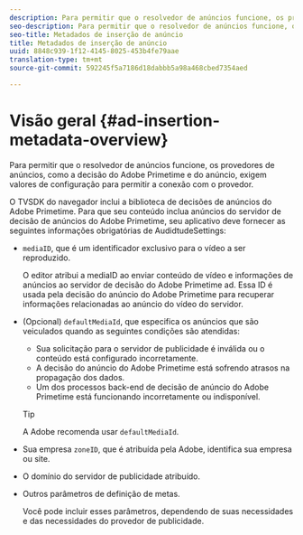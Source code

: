 ```yaml
---
description: Para permitir que o resolvedor de anúncios funcione, os provedores de anúncios, como a decisão do Adobe Primetime e do anúncio, exigem valores de configuração para permitir a conexão com o provedor.
seo-description: Para permitir que o resolvedor de anúncios funcione, os provedores de anúncios, como a decisão do Adobe Primetime e do anúncio, exigem valores de configuração para permitir a conexão com o provedor.
seo-title: Metadados de inserção de anúncio
title: Metadados de inserção de anúncio
uuid: 8848c939-1f12-4145-8025-453b4fe79aae
translation-type: tm+mt
source-git-commit: 592245f5a7186d18dabbb5a98a468cbed7354aed

---
```



# Visão geral {#ad-insertion-metadata-overview}

Para permitir que o resolvedor de anúncios funcione, os provedores de anúncios, como a decisão do Adobe Primetime e do anúncio, exigem valores de configuração para permitir a conexão com o provedor.

O TVSDK do navegador inclui a biblioteca de decisões de anúncios do Adobe Primetime. Para que seu conteúdo inclua anúncios do servidor de decisão de anúncios do Adobe Primetime, seu aplicativo deve fornecer as seguintes informações obrigatórias de AudidtudeSettings:

* `mediaID`, que é um identificador exclusivo para o vídeo a ser reproduzido.

   O editor atribui a mediaID ao enviar conteúdo de vídeo e informações de anúncios ao servidor de decisão do Adobe Primetime ad. Essa ID é usada pela decisão do anúncio do Adobe Primetime para recuperar informações relacionadas ao anúncio do vídeo do servidor.

* (Opcional) `defaultMediaId`, que especifica os anúncios que são veiculados quando as seguintes condições são atendidas:

   * Sua solicitação para o servidor de publicidade é inválida ou o conteúdo está configurado incorretamente.
   * A decisão do anúncio do Adobe Primetime está sofrendo atrasos na propagação dos dados.
   * Um dos processos back-end de decisão de anúncio do Adobe Primetime está funcionando incorretamente ou indisponível.
   >[!TIP]
   >
   >A Adobe recomenda usar `defaultMediaId`.

* Sua empresa `zoneID`, que é atribuída pela Adobe, identifica sua empresa ou site.
* O domínio do servidor de publicidade atribuído.
* Outros parâmetros de definição de metas.

   Você pode incluir esses parâmetros, dependendo de suas necessidades e das necessidades do provedor de publicidade.